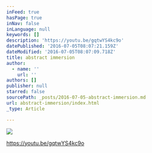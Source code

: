 ```yaml
---
inFeed: true
hasPage: true
inNav: false
inLanguage: null
keywords: []
description: 'https://youtu.be/gqtwYS4kc9o'
datePublished: '2016-07-05T08:07:21.159Z'
dateModified: '2016-07-05T08:07:09.718Z'
title: abstract immersion
author:
  - name: ''
    url: ''
authors: []
publisher: null
starred: false
sourcePath: _posts/2016-07-05-abstract-immersion.md
url: abstract-immersion/index.html
_type: Article

---
```

![](https://the-grid-user-content.s3-us-west-2.amazonaws.com/383ad60f-4b73-409c-9354-ff934cb6cf90.jpg)

https://youtu.be/gqtwYS4kc9o
